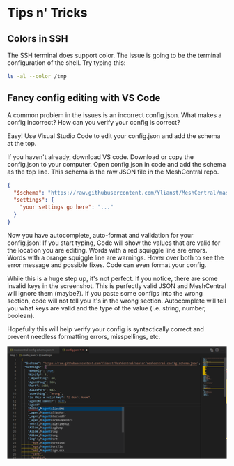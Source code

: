 # Tips n' Tricks

## Colors in SSH

The SSH terminal does support color. The issue is going to be the terminal configuration of the shell. Try typing this:

```bash
ls -al --color /tmp
```

## Fancy config editing with VS Code

A common problem in the issues is an incorrect config.json. What makes a config incorrect? How can you verify your config is correct?

Easy! Use Visual Studio Code to edit your config.json and add the schema at the top.

If you haven't already, download VS code.
Download or copy the config.json to your computer.
Open config.json in code and add the schema as the top line. This schema is the raw JSON file in the MeshCentral repo.

```json
{
  "$schema": "https://raw.githubusercontent.com/Ylianst/MeshCentral/master/meshcentral-config-schema.json",
  "settings": {
    "your settings go here": "..."
  }
}
```

Now you have autocomplete, auto-format and validation for your config.json! If you start typing, Code will show the values that are valid for the location you are editing. Words with a red squiggle line are errors. Words with a orange squiggle line are warnings. Hover over both to see the error message and possible fixes. Code can even format your config.

While this is a huge step up, it's not perfect. If you notice, there are some invalid keys in the screenshot. This is perfectly valid JSON and MeshCentral will ignore them (maybe?). If you paste some configs into the wrong section, code will not tell you it's in the wrong section. Autocomplete will tell you what keys are valid and the type of the value (i.e. string, number, boolean).

Hopefully this will help verify your config is syntactically correct and prevent needless formatting errors, misspellings, etc.

![](images/2023-02-24vscodejsonediting.png)